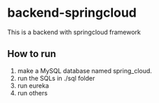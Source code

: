 # backend-springcloud
This is a backend with springcloud framework

## How to run

1. make a MySQL database named spring_cloud.
2. run the SQLs in ./sql folder
3. run eureka
4. run others 